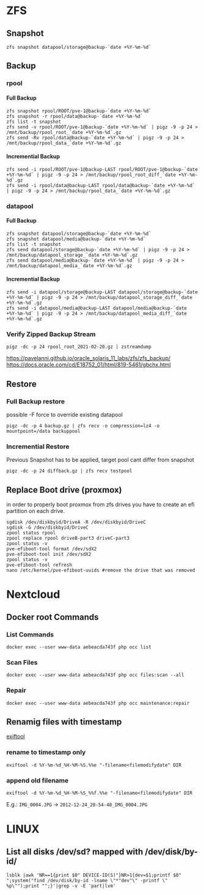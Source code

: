 # ZFS

## Snapshot

```
zfs snapshot datapool/storage@backup-`date +%Y-%m-%d`
```

## Backup

### rpool

#### Full Backup

```
zfs snapshot rpool/ROOT/pve-1@backup-`date +%Y-%m-%d`
zfs snapshot -r rpool/data@backup-`date +%Y-%m-%d`
zfs list -t snapshot
zfs send -v rpool/ROOT/pve-1@backup-`date +%Y-%m-%d` | pigz -9 -p 24 > /mnt/backup/rpool_root_`date +%Y-%m-%d`.gz
zfs send -Rv rpool/data@backup-`date +%Y-%m-%d` | pigz -9 -p 24 > /mnt/backup/rpool_data_`date +%Y-%m-%d`.gz
```

#### Incremential Backup

```
zfs send -i rpool/ROOT/pve-1@backup-LAST rpool/ROOT/pve-1@backup-`date +%Y-%m-%d` | pigz -9 -p 24 > /mnt/backup/rpool_root_diff_`date +%Y-%m-%d`.gz
zfs send -i rpool/data@backup-LAST rpool/data@backup-`date +%Y-%m-%d` | pigz -9 -p 24 > /mnt/backup/rpool_data_`date +%Y-%m-%d`.gz
```

### datapool

#### Full Backup

```
zfs snapshot datapool/storage@backup-`date +%Y-%m-%d`
zfs snapshot datapool/media@backup-`date +%Y-%m-%d`
zfs list -t snapshot
zfs send datapool/storage@backup-`date +%Y-%m-%d` | pigz -9 -p 24 > /mnt/backup/datapool_storage_`date +%Y-%m-%d`.gz
zfs send datapool/media@backup-`date +%Y-%m-%d` | pigz -9 -p 24 > /mnt/backup/datapool_media_`date +%Y-%m-%d`.gz
```

#### Incremential Backup

```
zfs send -i datapool/storage@backup-LAST datapool/storage@backup-`date +%Y-%m-%d` | pigz -9 -p 24 > /mnt/backup/datapool_storage_diff_`date +%Y-%m-%d`.gz
zfs send -i datapool/media@backup-LAST datapool/media@backup-`date +%Y-%m-%d` | pigz -9 -p 24 > /mnt/backup/datapool_media_diff_`date +%Y-%m-%d`.gz
```

### Verify Zipped Backup Stream

```
pigz -dc -p 24 rpool_root_2021-02-20.gz | zstreamdump
```

<https://pavelanni.github.io/oracle_solaris_11_labs/zfs/zfs_backup/>\
<https://docs.oracle.com/cd/E18752_01/html/819-5461/gbchx.html>

## Restore

### Full Backup restore

possible -F force to override existing datapool

```
pigz -dc -p 4 backup.gz | zfs recv -o compression=lz4 -o mountpoint=/data backuppool
```

### Incremential Restore

Previous Snapshot has to be applied, target pool cant differ from snapshot

```
pigz -dc -p 24 diffback.gz | zfs recv testpool
```

## Replace Boot drive (proxmox)

in order to properly boot proxmox from zfs drives you have to create an efi partition on each drive.

```
sgdisk /dev/diskbyid/DriveA -R /dev/diskbyid/DriveC
sgdisk -G /dev/diskbyid/DriveC
zpool status rpool
zpool replace rpool driveB-part3 driveC-part3
zpool status -v
pve-efiboot-tool format /dev/sdX2
pve-efiboot-tool init /dev/sdX2
zpool status -v
pve-efiboot-tool refresh
nano /etc/kernel/pve-efiboot-uuids #remove the drive that was removed
```

# Nextcloud

## Docker root Commands

### List Commands

```
docker exec --user www-data aebeacda743f php occ list
```

### Scan Files

```
docker exec --user www-data aebeacda743f php occ files:scan --all
```

### Repair

```
docker exec --user www-data aebeacda743f php occ maintenance:repair
```

## Renamig files with timestamp

[exiftool](https://exiftool.org/)

### rename to timestamp only

```
exiftool -d %Y-%m-%d_%H-%M-%S.%%e "-filename<filemodifydate" DIR
```

### append old filename

```
exiftool -d %Y-%m-%d_%H-%M-%S_%%f.%%e "-filename<filemodifydate" DIR
``` 

E.g.: `IMG_0004.JPG` \-> `2012-12-24_20-54-48_IMG_0004.JPG`

# LINUX

## List all disks /dev/sd? mapped with /dev/disk/by-id/

```
lsblk |awk 'NR==1{print $0" DEVICE-ID(S)"}NR>1{dev=$1;printf $0" ";system("find /dev/disk/by-id -lname \"*"dev"\" -printf \" %p\"");print "";}'|grep -v -E 'part|lvm'
```